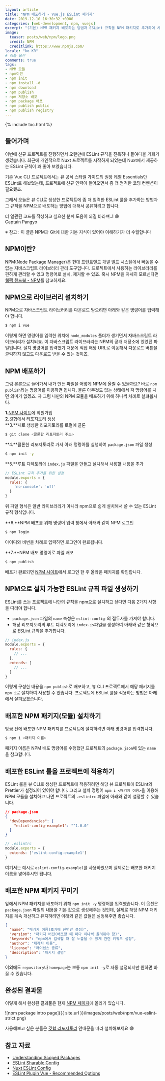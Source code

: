 ```yaml
---
layout: article
title: "NPM 배포하기 - Vue.js ESLint 패키지"
date: 2019-12-10 16:30:32 +0900
categories: [web-development, npm, vuejs]
excerpt: "(기본) NPM 패키지 배포하는 방법과 ESLint 규칙을 NPM 패키지로 추가하여 사용하는 방법"
image:
  teaser: posts/web/npm/logo.png
  credit: NPM
  creditlink: https://www.npmjs.com/
locale: "ko_KR"
# 리플 옵션
comments: true
tags:
- NPM 모듈
- npm이란
- npm init
- npm install -d
- npm download
- npm publish
- npm 저장소 배포
- npm package 배포
- npm publish public
- npm publish registry
---
```

{% include toc.html %}

## 들어가며

이번에 신규 프로젝트를 진행하면서 오랜만에 ESLint 규칙을 진득허니 들여다볼 기회가 생겼습니다.
최근에 개인적으로 Nuxt 프로젝트를 시작하게 되었는데 Nuxt에서 제공하는 ESLint 규칙이 꽤 좋아 보였습니다.

기존 Vue CLI 프로젝트에서는 뷰 공식 스타일 가이드의 권장 레벨 Essentials만 ESLint로 해놨었는데,
프로젝트에 신규 인력이 들어오면서 좀 더 엄격한 코딩 컨벤션이 필요했죠.

그래서 오늘은 뷰 CLI로 생성한 프로젝트에 좀 더 엄격한 ESLint 룰을 추가하는 방법과 그 규칙을
NPM으로 배포하는 방법에 대해서 공유하려고 합니다.

더 일관된 코드를 작성하고 싶으신 분께 도움이 되길 바라며..! 😄 <br>
Captain Pangyo

※ 참고 : 이 글은 NPM과 Git에 대한 기본 지식이 있어야 이해하기가 더 수월합니다

## NPM이란?

NPM(Node Package Manager)은 현대 프런트엔드 개발 빌드 시스템에서 빼놓을 수 없는 자바스크립트 라이브러리 관리 도구입니다.
프로젝트에서 사용하는 라이브러리를 편하게 관리할 수 있고 명령어로 설치, 제거할 수 있죠. 혹시 NPM을 자세히 모르신다면 [웹팩 핸드북 - NPM](https://joshua1988.github.io/webpack-guide/build/node-npm.html)를 참고하세요.

## NPM으로 라이브러리 설치하기

NPM으로 자바스크립트 라이브러리를 다운로드 받으려면 아래와 같은 명령어를 입력해야 합니다.

```bash
$ npm i vue
```

이렇게 하면 명령어를 입력한 위치에 `node_modules` 폴더가 생기면서 자바스크립트 라이브러리가 설치되죠.
이 자바스크립트 라이브러리는 NPM의 공개 저장소에 있었던 파일입니다. 
설치 명령어를 입력했기 때문에 직접 해당 URL로 이동해서 다운로드 버튼을 클릭하지 않고도 다운로드 받을 수 있는 것이죠.

## NPM 배포하기

그럼 본론으로 들어가서 내가 만든 파일을 어떻게 NPM에 올릴 수 있을까요? 바로 `npm publish`라는 명령어를 이용하면 됩니다.
물론 아무것도 없는 상태에서 저 명령어를 치면 의미가 없겠죠. 자 그럼 나만의 NPM 모듈을 배포하기 위해 하나씩 차례로 살펴봅시다.

**1.**[NPM 사이트](https://www.npmjs.com/)에 회원가입 <br>
**2.**[깃헙](https://github.com/)에서 리포지토리 생성 <br>
**3.**새로 생성한 리포지토리를 로컬에 클론

```bash
$ git clone <클론할 리포지토리 주소>
```

**4.**클론한 리포지토리로 가서 아래 명령어를 실행하여 `package.json` 파일 생성

```bash
$ npm init -y
```

**5.**루트 디렉토리에 `index.js` 파일을 만들고 설치해서 사용할 내용을 추가

```js
// ESLint 규칙 추가를 위한 설정
module.exports = {
  rules: {
    'no-console': 'off'
  }
}
```

위 파일 형식은 일반 라이브러리가 아니라 npm으로 쉽게 설치해서 쓸 수 있는 ESLint 규칙 형식입니다.

**6.**NPM 배포를 위해 명령어 입력 창에서 아래와 같이 NPM 로그인

```bash
$ npm login
```

아이디와 비번을 차례로 입력하면 로그인이 완료됩니다.

**7.**NPM 배포 명령어로 파일 배포

```bash
$ npm publish
```

배포가 완료되면 [NPM 사이트](https://www.npmjs.com/)에서 로그인 한 후 올라온 패키지를 확인합니다.

## NPM으로 설치 가능한 ESLint 규칙 파일 생성하기

ESLint를 쓰는 프로젝트에 나만의 규칙을 npm으로 설치하고 싶다면 다음 2가지 사항을 따라야 합니다.

- `package.json` 파일의 `name` 속성은 `eslint-config-`의 접두사를 가져야 합니다.
- 해당 리포지토리의 루트 디렉토리에 `index.js`파일을 생성하여 아래와 같은 형식으로 ESLint 규칙을 추가합니다.

```js
// index.js
module.exports = {
  rules: {
    // ...
  },
  extends: [
    // ...
  ]
}
```

이렇게 구성한 내용을 `npm publish`로 배포하고, 뷰 CLI 프로젝트에서 해당 패키지를 `npm i`로 설치하여 사용할 수 있습니다.
프로젝트에 ESLint 룰을 적용하는 방법은 아래에서 살펴보겠습니다.

## 배포한 NPM 패키지(모듈) 설치하기

방금 전에 배포한 NPM 패키지를 프로젝트에 설치하려면 아래 명령어를 입력합니다.

```bash
$ npm i <패키지 이름>
```

패키지 이름은 NPM 배포 명령어를 수행했던 프로젝트의 `package.json`에 있는 `name`을 참고합니다.

## 배포한 ESLint 룰을 프로젝트에 적용하기

ESLint 룰을 뷰 CLI로 생성한 프로젝트에 적용하려면 해당 뷰 프로젝트에 ESLint와 Prettier가 설정되어 있어야 합니다.
그리고 설치 명령어 `npm i <패키지 이름>`을 이용해 NPM 모듈을 설치하고 나면 프로젝트의 `.eslintrc` 파일에 아래와 같이 설정할 수 있습니다.

```json
// package.json
{
  "devDependencies": {
    "eslint-config-example1": "^1.0.0"
  }
}
```

```js
// .eslintrc
module.exports = {
  extends: ['eslint-config-example1']
}
```

여기서는 예시로 `eslint-config-example1`를 사용하였으며 실제로는 배포한 패키지 이름을 넣어주시면 됩니다.

## 배포한 NPM 패키지 꾸미기

앞에서 NPM 패키지를 배포하기 위해 `npm init -y` 명령어를 입력했습니다.
이 옵션은 `package.json` 파일의 내용을 기본 값으로 생성해주는 것인데,
실제로 해당 NPM 패키지를 계속 개선하고 유지하려면 아래와 같은 값들은 설정해주면 좋습니다.

```json
{
  "name": "패키지 이름(초기에 한번만 설정)",
  "version": "패키지 버전(배포할 때 마다 하나씩 올려줘야 함)",
  "keywords": "npm에서 검색할 때 잘 노출될 수 있게 관련 키워드 설정",
  "author": "제작자 이름",
  "license": "라이센스 종류",
  "description": "패키지 설명"
}
```

이외에도 `repository`나 `homepage`는 보통 `npm init -y`로 자동 설정되지만 원하면 바꿀 수 있습니다.

## 완성된 결과물

이렇게 해서 완성된 결과물은 현재 [NPM 페이지](https://www.npmjs.com/package/@marvue/eslint-config-vue-strict)에 올라가 있습니다.

![npm package intro page]({{ site.url }}/images/posts/web/npm/vue-eslint-strict.png)

사용해보고 싶은 분들은 [깃헙 리포지토리](https://github.com/joshua1988/vue-eslint-strict) 안내문을 따라 설치해보세요 😄

## 참고 자료

- [Understanding Scoped Packages](https://nitayneeman.com/posts/understanding-scoped-packages-in-npm/)
- [ESLint Sharable Config](https://eslint.org/docs/developer-guide/shareable-configs)
- [Nuxt ESLint Config](https://github.com/nuxt/eslint-config/blob/master/README.md)
- [ESLint Plugin Vue - Recommended Options](https://eslint.vuejs.org/rules/attributes-order.html)